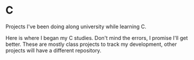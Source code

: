 # C
Projects I've been doing along university while learning C.

Here is where I began my C studies. Don't mind the errors, I promise I'll get better.
These are mostly class projects to track my development, other projects will have a different repository.


